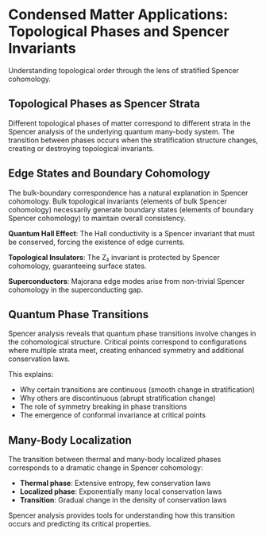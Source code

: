 # Condensed Matter Applications: Topological Phases and Spencer Invariants

Understanding topological order through the lens of stratified Spencer cohomology.

## Topological Phases as Spencer Strata

Different topological phases of matter correspond to different strata in the Spencer analysis of the underlying quantum many-body system. The transition between phases occurs when the stratification structure changes, creating or destroying topological invariants.

## Edge States and Boundary Cohomology

The bulk-boundary correspondence has a natural explanation in Spencer cohomology. Bulk topological invariants (elements of bulk Spencer cohomology) necessarily generate boundary states (elements of boundary Spencer cohomology) to maintain overall consistency.

**Quantum Hall Effect**: The Hall conductivity is a Spencer invariant that must be conserved, forcing the existence of edge currents.

**Topological Insulators**: The Z₂ invariant is protected by Spencer cohomology, guaranteeing surface states.

**Superconductors**: Majorana edge modes arise from non-trivial Spencer cohomology in the superconducting gap.

## Quantum Phase Transitions

Spencer analysis reveals that quantum phase transitions involve changes in the cohomological structure. Critical points correspond to configurations where multiple strata meet, creating enhanced symmetry and additional conservation laws.

This explains:
- Why certain transitions are continuous (smooth change in stratification)
- Why others are discontinuous (abrupt stratification change)
- The role of symmetry breaking in phase transitions
- The emergence of conformal invariance at critical points

## Many-Body Localization

The transition between thermal and many-body localized phases corresponds to a dramatic change in Spencer cohomology:
- **Thermal phase**: Extensive entropy, few conservation laws
- **Localized phase**: Exponentially many local conservation laws
- **Transition**: Gradual change in the density of conservation laws

Spencer analysis provides tools for understanding how this transition occurs and predicting its critical properties.
